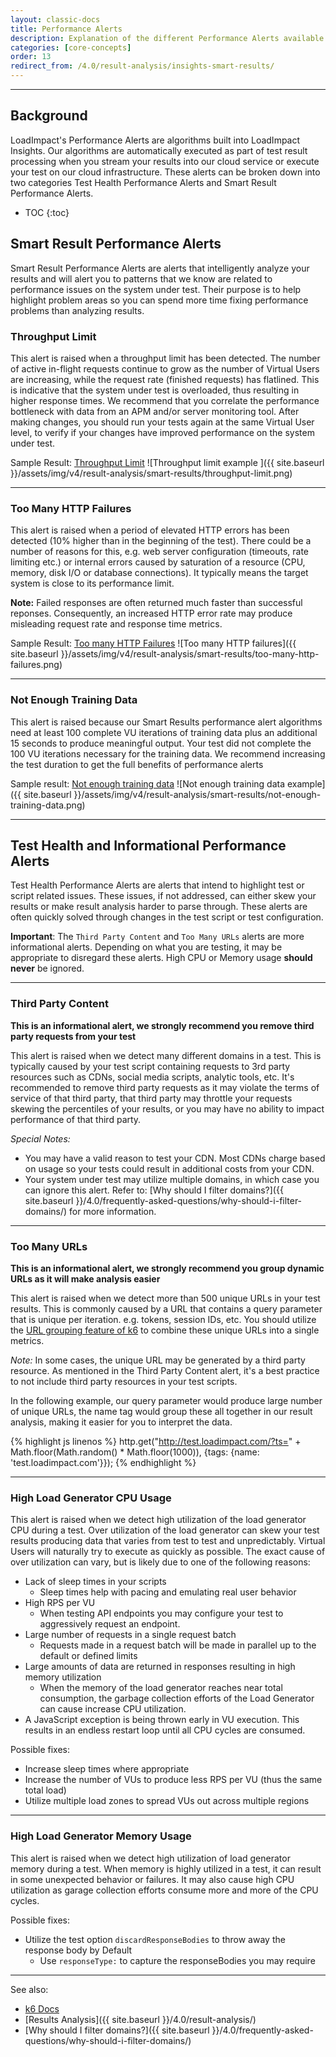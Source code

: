 ```yaml
---
layout: classic-docs
title: Performance Alerts
description: Explanation of the different Performance Alerts available in LoadImpact Insights. This includes alerts related to test health and ones based on our Smart Result algorithms.
categories: [core-concepts]
order: 13
redirect_from: /4.0/result-analysis/insights-smart-results/
---
```


***

<h2>Background</h2>

LoadImpact's Performance Alerts are algorithms built into LoadImpact Insights. Our algorithms are automatically executed as part of test result processing when you stream your results into our cloud service or execute your test on our cloud infrastructure. These alerts can be broken down into two categories Test Health Performance Alerts and Smart Result Performance Alerts.

- TOC
{:toc}


## Smart Result Performance Alerts

Smart Result Performance Alerts are alerts that intelligently analyze your results and will alert you to patterns that we know are related to performance issues on the system under test. Their purpose is to help highlight problem areas so you can spend more time fixing performance problems than analyzing results.

### Throughput Limit

This alert is raised when a throughput limit has been detected. The number of active in-flight requests continue to grow as the number of Virtual Users are increasing, while the request rate (finished requests) has flatlined. This is indicative that the system under test is overloaded, thus resulting in higher response times. We recommend that you correlate the performance bottleneck with data from an APM and/or server monitoring tool. After making changes, you should run your tests again at the same Virtual User level, to verify if your changes have improved performance on the system under test.

Sample Result: <a href="https://app.loadimpact.com/k6/anonymous/1333df36a62848a7add1636c6cb99b46" target="_blank">Throughput Limit</a>
![Throughput limit example ]({{ site.baseurl }}/assets/img/v4/result-analysis/smart-results/throughput-limit.png)

***

### Too Many HTTP Failures

This alert is raised when a period of elevated HTTP errors has been detected (10% higher than in the beginning of the test). There could be a number of reasons for this, e.g. web server configuration (timeouts, rate limiting etc.) or internal errors caused by saturation of a resource (CPU, memory, disk I/O or database connections). It typically means the target system is close to its performance limit.

**Note:** Failed responses are often returned much faster than successful reponses. Consequently, an increased HTTP error rate may produce misleading request rate and response time metrics.

Sample Result: <a href="https://app.loadimpact.com/k6/anonymous/82e943f60e9e471cbe0343497748f6aa" target="_blank">Too many HTTP Failures</a>
![Too many HTTP failures]({{ site.baseurl }}/assets/img/v4/result-analysis/smart-results/too-many-http-failures.png)

***

### Not Enough Training Data

This alert is raised because our Smart Results performance alert algorithms need at least 100 complete VU iterations of training data plus an additional 15 seconds to produce meaningful output. Your test did not complete the 100 VU iterations necessary for the training data. We recommend increasing the test duration to get the full benefits of performance alerts

Sample result: <a href="https://app.loadimpact.com/k6/anonymous/1026ecd031c0481eaaed1bb4312f2509" target="_blank">Not enough training data</a>
![Not enough training data example]({{ site.baseurl }}/assets/img/v4/result-analysis/smart-results/not-enough-training-data.png)

***

## Test Health and Informational Performance Alerts

Test Health Performance Alerts are alerts that intend to highlight test or script related issues. These issues, if not addressed, can either skew your results or make result analysis harder to parse through. These alerts are often quickly solved through changes in the test script or test configuration.

**Important**: The `Third Party Content` and `Too Many URLs` alerts are more informational alerts. Depending on what you are testing, it may be appropriate to disregard these alerts. High CPU or Memory usage **should never** be ignored.

***

### Third Party Content

**This is an informational alert, we strongly recommend you remove third party requests from your test**

This alert is raised when we detect many different domains in a test. This is typically caused by your test script containing requests to 3rd party resources such as CDNs, social media scripts, analytic tools, etc. It's recommended to remove third party requests as it may violate the terms of service of that third party, that third party may throttle your requests skewing the percentiles of your results, or you may have no ability to impact performance of that third party.

*Special Notes:*
- You may have a valid reason to test your CDN. Most CDNs charge based on usage so your tests could result in additional costs from your CDN.
- Your system under test may utilize multiple domains, in which case you can ignore this alert.
Refer to: [Why should I filter domains?]({{ site.baseurl }}/4.0/frequently-asked-questions/why-should-i-filter-domains/) for more information.

***

### Too Many URLs

**This is an informational alert, we strongly recommend you group dynamic URLs as it will make analysis easier**

This alert is raised when we detect more than 500 unique URLs in your test results. This is commonly caused by a URL that contains a query parameter that is unique per iteration. e.g. tokens, session IDs, etc. You should utilize the <a href="https://docs.k6.io/docs/http-requests#section-aggregating-results-for-http-requests" target="_blank">URL grouping feature of k6</a> to combine these unique URLs into a single metrics.

*Note:* In some cases, the unique URL may be generated by a third party resource. As mentioned in the Third Party Content alert, it's a best practice to not include third party resources in your test scripts.

In the following example, our query parameter would produce large number of unique URLs, the name tag would group these all together in our result analysis, making it easier for you to interpret the data.

{% highlight js linenos %}
http.get("http://test.loadimpact.com/?ts=" + Math.floor(Math.random() * Math.floor(1000)),
          {tags: {name: 'test.loadimpact.com'}});
{% endhighlight %}

***

### High Load Generator CPU Usage

This alert is raised when we detect high utilization of the load generator CPU during a test. Over utilization of the load generator can skew your test results producing data that varies from test to test and unpredictably. Virtual Users will naturally try to execute as quickly as possible. The exact cause of over utilization can vary, but is likely due to one of the following reasons:

- Lack of sleep times in your scripts
  - Sleep times help with pacing and emulating real user behavior
- High RPS per VU
  - When testing API endpoints you may configure your test to aggressively request an endpoint.
- Large number of requests in a single request batch
  - Requests made in a request batch will be made in parallel up to the default or defined limits
- Large amounts of data are returned in responses resulting in high memory utilization
  - When the memory of the load generator reaches near total consumption, the garbage collection efforts of the Load Generator can cause increase CPU utilization.
- A JavaScript exception is being thrown early in VU execution. This results in an endless restart loop until all CPU cycles are consumed.

Possible fixes:
- Increase sleep times where appropriate
- Increase the number of VUs to produce less RPS per VU (thus the same total load)
- Utilize multiple load zones to spread VUs out across multiple regions

***

### High Load Generator Memory Usage

This alert is raised when we detect high utilization of load generator memory during a test. When memory is highly utilized in a test, it can result in some unexpected behavior or failures. It may also cause high CPU utilization as garage collection efforts consume more and more of the CPU cycles.

Possible fixes:
- Utilize the test option `discardResponseBodies` to throw away the response body by Default
  - Use `responseType:` to capture the responseBodies you may require

***

See also:
- [k6 Docs](https://docs.k6.io/docs)
- [Results Analysis]({{ site.baseurl }}/4.0/result-analysis/)
- [Why should I filter domains?]({{ site.baseurl }}/4.0/frequently-asked-questions/why-should-i-filter-domains/)
<!--stackedit_data:
eyJoaXN0b3J5IjpbLTk0Njg0ODc4XX0=
-->
